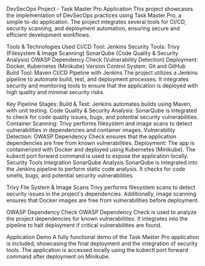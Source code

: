 DevSecOps Project - Task Master Pro Application
This project showcases the implementation of DevSecOps practices using Task Master Pro, a simple to-do application. The project integrates several tools for CI/CD, security scanning, and deployment automation, ensuring secure and efficient development workflows.

Tools & Technologies Used
CI/CD Tool: Jenkins
Security Tools:
Trivy (Filesystem & Image Scanning)
SonarQube (Code Quality & Security Analysis)
OWASP Dependency Check (Vulnerability Detection)
Deployment: Docker, Kubernetes (Minikube)
Version Control System: Git and GitHub
Build Tool: Maven
CI/CD Pipeline with Jenkins
The project utilizes a Jenkins pipeline to automate build, test, and deployment processes. It integrates security and monitoring tools to ensure that the application is deployed with high quality and minimal security risks.

Key Pipeline Stages:
Build & Test: Jenkins automates builds using Maven, with unit testing.
Code Quality & Security Analysis: SonarQube is integrated to check for code quality issues, bugs, and potential security vulnerabilities.
Container Scanning: Trivy performs filesystem and image scans to detect vulnerabilities in dependencies and container images.
Vulnerability Detection: OWASP Dependency Check ensures that the application dependencies are free from known vulnerabilities.
Deployment: The app is containerized with Docker and deployed using Kubernetes (Minikube). The kubectl port forward command is used to expose the application locally.
Security Tools Integration
SonarQube Analysis
SonarQube is integrated into the Jenkins pipeline to perform static code analysis. It checks for code smells, bugs, and potential security vulnerabilities.

Trivy File System & Image Scans
Trivy performs filesystem scans to detect security issues in the project's dependencies. Additionally, image scanning ensures that Docker images are free from vulnerabilities before deployment.

OWASP Dependency Check
OWASP Dependency Check is used to analyze the project dependencies for known vulnerabilities. It integrates into the pipeline to halt deployment if critical vulnerabilities are found.

Application Demo
A fully functional demo of the Task Master Pro application is included, showcasing the final deployment and the integration of security tools. The application is accessed locally using the kubectl port forward command after deployment on Minikube.
